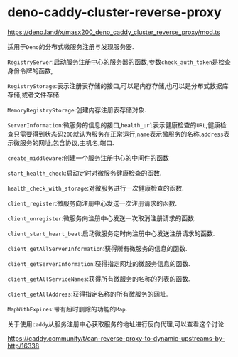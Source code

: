 # deno-caddy-cluster-reverse-proxy

https://deno.land/x/masx200_deno_caddy_cluster_reverse_proxy/mod.ts

适用于`Deno`的分布式微服务注册与发现服务器.

`RegistryServer`:启动服务注册中心的服务器的函数,参数`check_auth_token`是检查身份令牌的函数,

`RegistryStorage`:表示注册表存储的接口,可以是内存存储,也可以是分布式数据库存储,或者文件存储.

`MemoryRegistryStorage`:创建内存注册表存储对象.

`ServerInformation`:微服务的信息的接口,`health_url`表示健康检查的`URL`,健康检查只需要得到状态码`200`就认为服务在正常运行,`name`表示微服务的名称,`address`表示微服务的网址,包含协议,主机名,端口.

`create_middleware`:创建一个服务注册中心的中间件的函数

`start_health_check`:启动定时对微服务健康检查的函数.

`health_check_with_storage`:对微服务进行一次健康检查的函数.

`client_register`:微服务向注册中心发送一次注册请求的函数.

`client_unregister`:微服务向注册中心发送一次取消注册请求的函数.

`client_start_heart_beat`:启动微服务定时向注册中心发送注册请求的函数.

`client_getAllServerInformation`:获得所有微服务的信息的函数.

`client_getServerInformation`:获得指定网址的微服务信息的函数.

`client_getAllServiceNames`:获得所有微服务的名称的列表的函数.

`client_getAllAddress`:获得指定名称的所有微服务的网址.

`MapWithExpires`:带有超时删除的功能的`Map`.

关于使用`caddy`从服务注册中心获取服务的地址进行反向代理,可以查看这个讨论

https://caddy.community/t/can-reverse-proxy-to-dynamic-upstreams-by-http/16338
